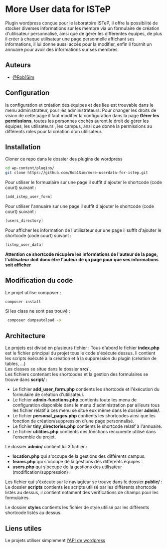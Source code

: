 
# More User data for ISTeP

Plugin wordpress conçue pour le laboratoire ISTeP, il offre la possibilité de stocker diverses informations sur les membre via un formulaire de création d'utilisateur personnalisé, ainsi que de gérer les différentes équipes, de plus il créer à chaque utilisateur une page personnelle affichant ses informations, il lui donne aussi accès pour la modifier, enfin il fournit un annuaire pour avoir des informations sur ses membres.

## Auteurs

- [@Rob1Sim](https://github.com/Rob1Sim)

## Configuration  
la configuration et création des équipes et des lieu est trouvable dans le menu administrateur, pour les administrateurs: Pour changer les droits de vision de cette page il faut modifier la configuration dans la page __Gérer les permissions__, toutes les personnes cochés auront le droit de gérer les équipes, les utilisateurs , les campus, ansi que donné la permissions au différents roles pour la création d'un utilisateur.

## Installation

Cloner ce repo dans le dossier des plugins de wordpress

```bash
cd wp-content/plugins/
git clone https://github.com/Rob1Sim/more-userdata-for-istep.git
```
Pour utiliser le formualaire sur une page il suffit d'ajouter le shortcode (code court) suivant : 
```bash
[add_istep_user_form]
 ```  
Pour utiliser l'annuaire sur une page il suffit d'ajouter le shortcode (code court) suivant : 
```bash
[users_directory]
 ```  
Pour afficher les information de l'utilisateur sur une page il suffit d'ajouter le shortcode (code court) suivant : 
```bash
[istep_user_data]
 ```  
 **Attention ce shortcode récupère les informations de l'auteur de la page, l'utilisateur doit donc être l'auteur de ça page pour que ses informations soit afficher**
## Modification du code
Le projet utilise composer : 
```bash
composer install
 ```
Si les class ne sont pas trouvé : 
```bash
 composer dumpautoload -o
 ```
## Architecture
Le projets est divisé en plusieurs fichier : 
Tous d'abord le fichier __index.php__ est le fichier principal du projet tous le code s'éxécute dessus.
Il contient les scripts éxécuté à la création et à la suppression du plugin (création de tables, ...)  
Les classes se situe dans le dossier __src/__ .  
Les fichiers contenant les shortcodes et la gestion des formulaires se trouve dans __script/__ :  
- Le fichier __add_user_form.php__ contients les shortcode et l'éxécution du formulaire de création d'utilisateur.
- Le fichier __admin-functions.php__ contients toute les menu de configuration disponible dans le menu d'administration
    par ailleurs tous les fichier relatif à ces menu se situe eux même dans le dossier __admin/__.
- Le fichier __personal_pages.php__ contients les shortcodes ainsi que les fonction de création/suppression d'une page personnalisé.
- Le fichier __tiny_directories.php__ contients le shortcode relatif à l'annuaire.
- Le fichier __utilities.php__ contients des fonctions réccurente utilisé dans l'ensemble du projet.

Le dossier __admin/__ contient lui 3 fichier :
- __location.php__ qui s'occupe de la gestions des différents campus. 
- __teams.php__ qui s'occupe de la gestions des différents équipes .
- __users.php__ qui s'occupe de la gestions des utilisateur (modification/suppression) .


Les fichier qui s'éxécute sur le naviagteur se trouve dans le dossier __public/__ :  
Le dossier __scripts__ contients les scripts utilisé par les différents shortcode listés au dessus, il contient notament des vérifications de champs pour les formulaires.

Le dossier __styles__ contients les fichier de style utilisé par les différents shortcode listés au dessus. 

## Liens utiles 
Le projets utiliser simplement [l'API de wordpress]("https://developer.wordpress.org/") 

